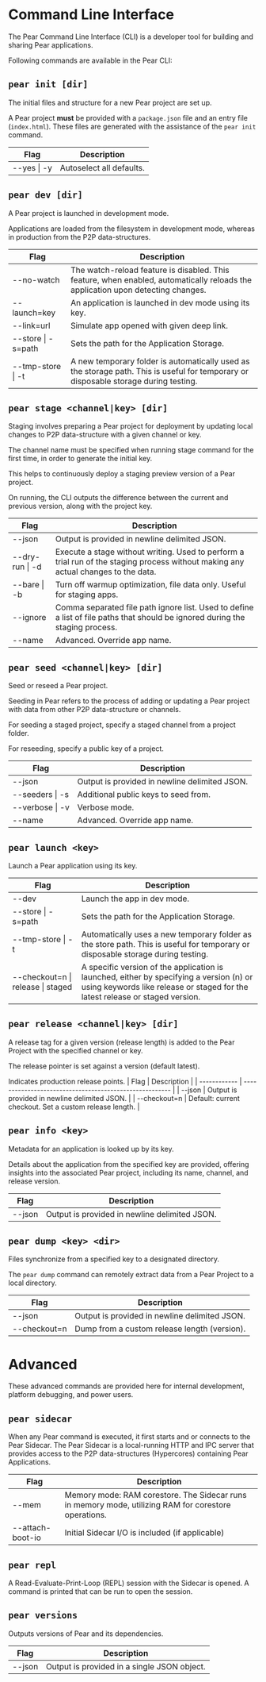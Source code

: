 # Command Line Interface

The Pear Command Line Interface (CLI) is a developer tool for building and sharing Pear applications.

Following commands are available in the Pear CLI:

## `pear init [dir]`

The initial files and structure for a new Pear project are set up.

A Pear project **must** be provided with a `package.json` file and an entry file (`index.html`). These files are generated with the assistance of the `pear init` command.

| Flag        | Description              |
| ----------- | ------------------------ |
| --yes \| -y | Autoselect all defaults. |

## `pear dev [dir]`

A Pear project is launched in development mode.

Applications are loaded from the filesystem in development mode, whereas in production from the P2P data-structures.

| Flag               | Description                                                                                                                          |
| ------------------ | ------------------------------------------------------------------------------------------------------------------------------------ |
| --no-watch         | The watch-reload feature is disabled. This feature, when enabled, automatically reloads the application upon detecting changes.      |
| --launch=key       | An application is launched in dev mode using its key.                                                                                |
| --link=url         | Simulate app opened with given deep link.                                                                                            |
| --store \| -s=path | Sets the path for the Application Storage.                                                                                           |
| --tmp-store \| -t  | A new temporary folder is automatically used as the storage path. This is useful for temporary or disposable storage during testing. |

## `pear stage <channel|key> [dir]`

Staging involves preparing a Pear project for deployment by updating local changes to P2P data-structure with a given channel or key.

The channel name must be specified when running stage command for the first time, in order to generate the initial key.

This helps to continuously deploy a staging preview version of a Pear project.

On running, the CLI outputs the difference between the current and previous version, along with the project key.

| Flag            | Description                                                                                                                        |
| --------------- | ---------------------------------------------------------------------------------------------------------------------------------- |
| --json          | Output is provided in newline delimited JSON.                                                                                      |
| --dry-run \| -d | Execute a stage without writing. Used to perform a trial run of the staging process without making any actual changes to the data. |
| --bare \| -b    | Turn off warmup optimization, file data only. Useful for staging apps.                                                             |
| --ignore        | Comma separated file path ignore list. Used to define a list of file paths that should be ignored during the staging process.      |
| --name          | Advanced. Override app name.                                                                                                       |

## `pear seed <channel|key> [dir]`

Seed or reseed a Pear project.

Seeding in Pear refers to the process of adding or updating a Pear project with data from other P2P data-structure or channels.

For seeding a staged project, specify a staged channel from a project folder.

For reseeding, specify a public key of a project.

| Flag            | Description                                   |
| --------------- | --------------------------------------------- |
| --json          | Output is provided in newline delimited JSON. |
| --seeders \| -s | Additional public keys to seed from.          |
| --verbose \| -v | Verbose mode.                                 |
| --name          | Advanced. Override app name.                  |

## `pear launch <key>`

Launch a Pear application using its key.

| Flag                              | Description                                                                                                                                                              |
| --------------------------------- | ------------------------------------------------------------------------------------------------------------------------------------------------------------------------ |
| --dev                             | Launch the app in dev mode.                                                                                                                                              |
| --store \| -s=path                | Sets the path for the Application Storage.                                                                                                                               |
| --tmp-store \| -t                 | Automatically uses a new temporary folder as the store path. This is useful for temporary or disposable storage during testing.                                          |
| --checkout=n \| release \| staged | A specific version of the application is launched, either by specifying a version (n) or using keywords like release or staged for the latest release or staged version. |

## `pear release <channel|key> [dir]`

A release tag for a given version (release length) is added to the Pear Project with the specified channel or key.

The release pointer is set against a version (default latest).

Indicates production release points.
| Flag | Description |
| ------------ | ------------------------------------------------------- |
| --json | Output is provided in newline delimited JSON. |
| --checkout=n | Default: current checkout. Set a custom release length. |

## `pear info <key>`

Metadata for an application is looked up by its key.

Details about the application from the specified key are provided, offering insights into the associated Pear project, including its name, channel, and release version.

| Flag   | Description                                   |
| ------ | --------------------------------------------- |
| --json | Output is provided in newline delimited JSON. |

## `pear dump <key> <dir>`

Files synchronize from a specified key to a designated directory.

The `pear dump` command can remotely extract data from a Pear Project to a local directory.

| Flag         | Description                                   |
| ------------ | --------------------------------------------- |
| --json       | Output is provided in newline delimited JSON. |
| --checkout=n | Dump from a custom release length (version).  |

# Advanced

These advanced commands are provided here for internal development, platform debugging, and power users.

## `pear sidecar`

When any Pear command is executed, it first starts and or connects to the Pear Sidecar. The Pear Sidecar is a local-running HTTP and IPC server that provides access to the P2P data-structures (Hypercores) containing Pear Applications.

| Flag             | Description                                                                                          |
| ---------------- | ---------------------------------------------------------------------------------------------------- |
| --mem            | Memory mode: RAM corestore. The Sidecar runs in memory mode, utilizing RAM for corestore operations. |
| --attach-boot-io | Initial Sidecar I/O is included (if applicable)                                                      |

## `pear repl`

A Read-Evaluate-Print-Loop (REPL) session with the Sidecar is opened. A command is printed that can be run to open the session.

## `pear versions`

Outputs versions of Pear and its dependencies.

| Flag   | Description                                 |
| ------ | ------------------------------------------- |
| --json | Output is provided in a single JSON object. |
